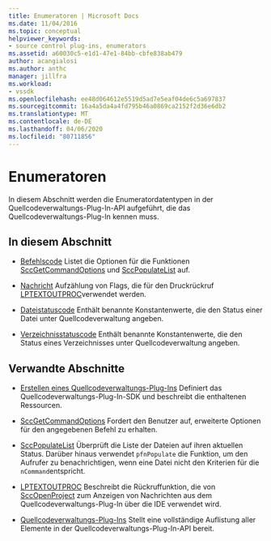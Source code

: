 ```yaml
---
title: Enumeratoren | Microsoft Docs
ms.date: 11/04/2016
ms.topic: conceptual
helpviewer_keywords:
- source control plug-ins, enumerators
ms.assetid: a60030c5-e1d1-47e1-84bb-cbfe838ab479
author: acangialosi
ms.author: anthc
manager: jillfra
ms.workload:
- vssdk
ms.openlocfilehash: ee48d064612e5519d5ad7e5eaf04de6c5a697837
ms.sourcegitcommit: 16a4a5da4a4fd795b46a0869ca2152f2d36e6db2
ms.translationtype: MT
ms.contentlocale: de-DE
ms.lasthandoff: 04/06/2020
ms.locfileid: "80711856"
---
```

# <a name="enumerators"></a>Enumeratoren
In diesem Abschnitt werden die Enumeratordatentypen in der Quellcodeverwaltungs-Plug-In-API aufgeführt, die das Quellcodeverwaltungs-Plug-In kennen muss.

## <a name="in-this-section"></a>In diesem Abschnitt
- [Befehlscode](../extensibility/command-code-enumerator.md) Listet die Optionen für die Funktionen [SccGetCommandOptions](../extensibility/sccgetcommandoptions-function.md) und [SccPopulateList](../extensibility/sccpopulatelist-function.md) auf.

- [Nachricht](../extensibility/message-enumerator.md) Aufzählung von Flags, die für den Druckrückruf [LPTEXTOUTPROC](../extensibility/lptextoutproc.md)verwendet werden.

- [Dateistatuscode](../extensibility/file-status-code-enumerator.md) Enthält benannte Konstantenwerte, die den Status einer Datei unter Quellcodeverwaltung angeben.

- [Verzeichnisstatuscode](../extensibility/directory-status-code-enumerator.md) Enthält benannte Konstantenwerte, die den Status eines Verzeichnisses unter Quellcodeverwaltung angeben.

## <a name="related-sections"></a>Verwandte Abschnitte
- [Erstellen eines Quellcodeverwaltungs-Plug-Ins](../extensibility/internals/creating-a-source-control-plug-in.md) Definiert das Quellcodeverwaltungs-Plug-In-SDK und beschreibt die enthaltenen Ressourcen.

- [SccGetCommandOptions](../extensibility/sccgetcommandoptions-function.md) Fordert den Benutzer auf, erweiterte Optionen für den angegebenen Befehl zu erhalten.

- [SccPopulateList](../extensibility/sccpopulatelist-function.md) Überprüft die Liste der Dateien auf ihren aktuellen Status. Darüber hinaus verwendet `pfnPopulate` die Funktion, um den Aufrufer zu benachrichtigen, wenn eine Datei nicht den Kriterien für die `nCommand`entspricht.

- [LPTEXTOUTPROC](../extensibility/lptextoutproc.md) Beschreibt die Rückruffunktion, die von [SccOpenProject](../extensibility/sccopenproject-function.md) zum Anzeigen von Nachrichten aus dem Quellcodeverwaltungs-Plug-In über die IDE verwendet wird.

- [Quellcodeverwaltungs-Plug-Ins](../extensibility/source-control-plug-ins.md) Stellt eine vollständige Auflistung aller Elemente in der Quellcodeverwaltungs-Plug-In-API bereit.
